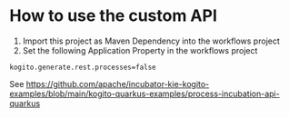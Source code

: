 # How to use the custom API

1. Import this project as Maven Dependency into the workflows project
2. Set the following Application Property in the workflows project
```
kogito.generate.rest.processes=false
```

See https://github.com/apache/incubator-kie-kogito-examples/blob/main/kogito-quarkus-examples/process-incubation-api-quarkus